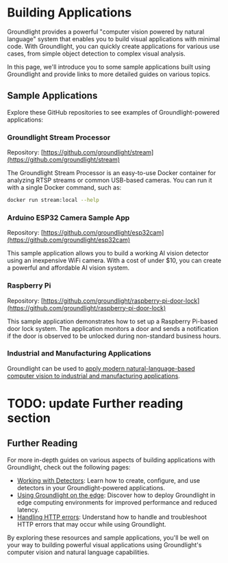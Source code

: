 # Building Applications

Groundlight provides a powerful "computer vision powered by natural language" system that enables you to build visual applications with minimal code. With Groundlight, you can quickly create applications for various use cases, from simple object detection to complex visual analysis.

In this page, we'll introduce you to some sample applications built using Groundlight and provide links to more detailed guides on various topics.

## Sample Applications

Explore these GitHub repositories to see examples of Groundlight-powered applications:

### Groundlight Stream Processor

Repository: [https://github.com/groundlight/stream](https://github.com/groundlight/stream)

The Groundlight Stream Processor is an easy-to-use Docker container for analyzing RTSP streams or common USB-based cameras. You can run it with a single Docker command, such as:

```bash
docker run stream:local --help
```

### Arduino ESP32 Camera Sample App

Repository: [https://github.com/groundlight/esp32cam](https://github.com/groundlight/esp32cam)

This sample application allows you to build a working AI vision detector using an inexpensive WiFi camera. With a cost of under $10, you can create a powerful and affordable AI vision system.

### Raspberry Pi

Repository: [https://github.com/groundlight/raspberry-pi-door-lock](https://github.com/groundlight/raspberry-pi-door-lock)

This sample application demonstrates how to set up a Raspberry Pi-based door lock system. The application monitors a door and sends a notification if the door is observed to be unlocked during non-standard business hours.

### Industrial and Manufacturing Applications

Groundlight can be used to [apply modern natural-language-based computer vision to industrial and manufacturing applications](/docs/building-applications/industrial).
# TODO: update Further reading section
## Further Reading

For more in-depth guides on various aspects of building applications with Groundlight, check out the following pages:

- [Working with Detectors](working-with-detectors.md): Learn how to create, configure, and use detectors in your Groundlight-powered applications.
- [Using Groundlight on the edge](edge.md): Discover how to deploy Groundlight in edge computing environments for improved performance and reduced latency.
- [Handling HTTP errors](handling-errors.md): Understand how to handle and troubleshoot HTTP errors that may occur while using Groundlight.

By exploring these resources and sample applications, you'll be well on your way to building powerful visual applications using Groundlight's computer vision and natural language capabilities.


